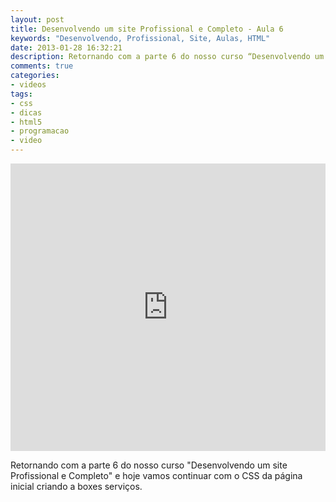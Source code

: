 ```yaml
---
layout: post
title: Desenvolvendo um site Profissional e Completo - Aula 6
keywords: "Desenvolvendo, Profissional, Site, Aulas, HTML"
date: 2013-01-28 16:32:21
description: Retornando com a parte 6 do nosso curso “Desenvolvendo um site Profissional e Completo” e hoje vamos continuar com o CSS da página inicial criando a boxes serviços.
comments: true
categories:
- videos
tags:
- css
- dicas
- html5
- programacao
- video
---
```

<div class="video-responsive">
  <iframe src="http://www.youtube.com/embed/uylEH2wT3nw" height="460" width="100%" allowfullscreen="" frameborder="0"></iframe>
</div>

Retornando com a parte 6 do nosso curso "Desenvolvendo um site Profissional e Completo" e hoje vamos continuar com o CSS da página inicial criando a boxes serviços.
